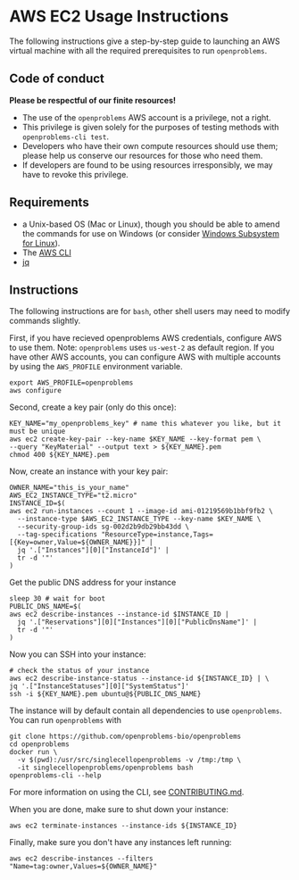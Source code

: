 # AWS EC2 Usage Instructions

The following instructions give a step-by-step guide to launching an AWS virtual machine
with all the required prerequisites to run `openproblems`.

## Code of conduct

**Please be respectful of our finite resources!**

* The use of the `openproblems` AWS account is a privilege, not a right.
* This privilege is given solely for the purposes of testing methods with
  `openproblems-cli test`.
* Developers who have their own compute resources should use them; please help us
  conserve our resources for those who need them.
* If developers are found to be using resources irresponsibly, we may have to revoke
  this privilege.

## Requirements

* a Unix-based OS (Mac or Linux), though you should be
able to amend the commands for use on Windows (or consider [Windows Subsystem for
Linux](https://docs.microsoft.com/en-us/windows/wsl/install)).
* The [AWS CLI](https://aws.amazon.com/cli/)
* [jq](https://stedolan.github.io/jq/download/)

## Instructions

The following instructions are for `bash`, other shell users may need to modify commands
slightly.

First, if you have recieved openproblems AWS credentials, configure AWS to use them.
Note: `openproblems` uses `us-west-2` as default region. If you have other AWS accounts,
you can configure AWS with multiple accounts by using the `AWS_PROFILE` environment
variable.

```shell
export AWS_PROFILE=openproblems
aws configure
```

Second, create a key pair (only do this once):

```shell
KEY_NAME="my_openproblems_key" # name this whatever you like, but it must be unique
aws ec2 create-key-pair --key-name $KEY_NAME --key-format pem \
--query "KeyMaterial" --output text > ${KEY_NAME}.pem
chmod 400 ${KEY_NAME}.pem
```

Now, create an instance with your key pair:

```shell
OWNER_NAME="this_is_your_name"
AWS_EC2_INSTANCE_TYPE="t2.micro"
INSTANCE_ID=$(
aws ec2 run-instances --count 1 --image-id ami-01219569b1bbf9fb2 \
  --instance-type $AWS_EC2_INSTANCE_TYPE --key-name $KEY_NAME \
  --security-group-ids sg-002d2b9db29bb43dd \
  --tag-specifications "ResourceType=instance,Tags=[{Key=owner,Value=${OWNER_NAME}}]" |
  jq '.["Instances"][0]["InstanceId"]' |
  tr -d '"'
)
```

Get the public DNS address for your instance

```shell
sleep 30 # wait for boot
PUBLIC_DNS_NAME=$(
aws ec2 describe-instances --instance-id $INSTANCE_ID |
  jq '.["Reservations"][0]["Instances"][0]["PublicDnsName"]' |
  tr -d '"'
)
```

Now you can SSH into your instance:

```shell
# check the status of your instance
aws ec2 describe-instance-status --instance-id ${INSTANCE_ID} | \
jq '.["InstanceStatuses"][0]["SystemStatus"]'
ssh -i ${KEY_NAME}.pem ubuntu@${PUBLIC_DNS_NAME}
```

The instance will by default contain all dependencies to use `openproblems`. You can
run `openproblems` with

```shell
git clone https://github.com/openproblems-bio/openproblems
cd openproblems
docker run \
  -v $(pwd):/usr/src/singlecellopenproblems -v /tmp:/tmp \
  -it singlecellopenproblems/openproblems bash
openproblems-cli --help
```

For more information on using the CLI, see
[CONTRIBUTING.md](CONTRIBUTING.md#testing-method-performance).

When you are done, make sure to shut down your instance:

```shell
aws ec2 terminate-instances --instance-ids ${INSTANCE_ID}
```

Finally, make sure you don't have any instances left running:

```shell
aws ec2 describe-instances --filters "Name=tag:owner,Values=${OWNER_NAME}"
```
